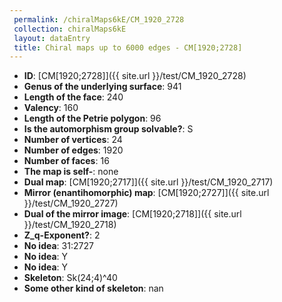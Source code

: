 ```yaml
--- 
 permalink: /chiralMaps6kE/CM_1920_2728 
 collection: chiralMaps6kE
 layout: dataEntry
 title: Chiral maps up to 6000 edges - CM[1920;2728]
---
```


- **ID**: [CM[1920;2728]]({{ site.url }}/test/CM_1920_2728)
- **Genus of the underlying surface**: 941
- **Length of the face**: 240
- **Valency**: 160
- **Length of the Petrie polygon**: 96
- **Is the automorphism group solvable?**: S
- **Number of vertices**: 24
- **Number of edges**: 1920
- **Number of faces**: 16
- **The map is self-**: none
- **Dual map**: [CM[1920;2717]]({{ site.url }}/test/CM_1920_2717)
- **Mirror (enantihomorphic) map**: [CM[1920;2727]]({{ site.url }}/test/CM_1920_2727)
- **Dual of the mirror image**: [CM[1920;2718]]({{ site.url }}/test/CM_1920_2718)
- **Z_q-Exponent?**: 2
- **No idea**:  31:2727
- **No idea**: Y
- **No idea**: Y
- **Skeleton**: Sk(24;4)^40
- **Some other kind of skeleton**: nan

